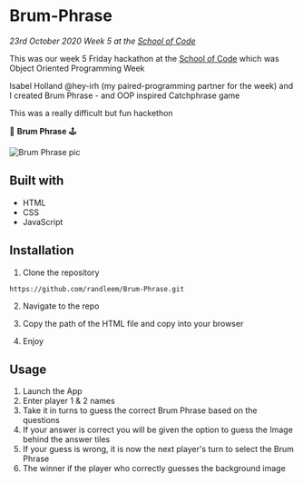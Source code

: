 # Brum-Phrase

_23rd October 2020_
_Week 5 at the [School of Code](https://www.schoolofcode.co.uk)_

This was our week 5 Friday hackathon at the [School of Code](https://www.schoolofcode.co.uk) which was Object Oriented Programming Week

Isabel Holland @hey-irh (my paired-programming partner for the week) and I created Brum Phrase - and OOP inspired Catchphrase game

This was a really difficult but fun hackethon

👾 **Brum Phrase** 🕹️

![Brum Phrase pic](Brum-Phrase/BrumPhrase.jpeg)

## Built with

- HTML
- CSS
- JavaScript

## Installation

1. Clone the repository

```
https://github.com/randleem/Brum-Phrase.git
```

2. Navigate to the repo

3. Copy the path of the HTML file and copy into your browser

4. Enjoy

## Usage

1. Launch the App
2. Enter player 1 & 2 names
3. Take it in turns to guess the correct Brum Phrase based on the questions
4. If your answer is correct you will be given the option to guess the Image behind the answer tiles
5. If your guess is wrong, it is now the next player's turn to select the Brum Phrase
6. The winner if the player who correctly guesses the background image
